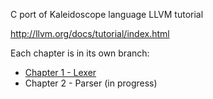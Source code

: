 C port of Kaleidoscope language LLVM tutorial

http://llvm.org/docs/tutorial/index.html

Each chapter is in its own branch:

 * [Chapter 1 - Lexer](https://github.com/paulsmith/kaleidoscope/tree/chapter-1)
 * Chapter 2 - Parser (in progress)
